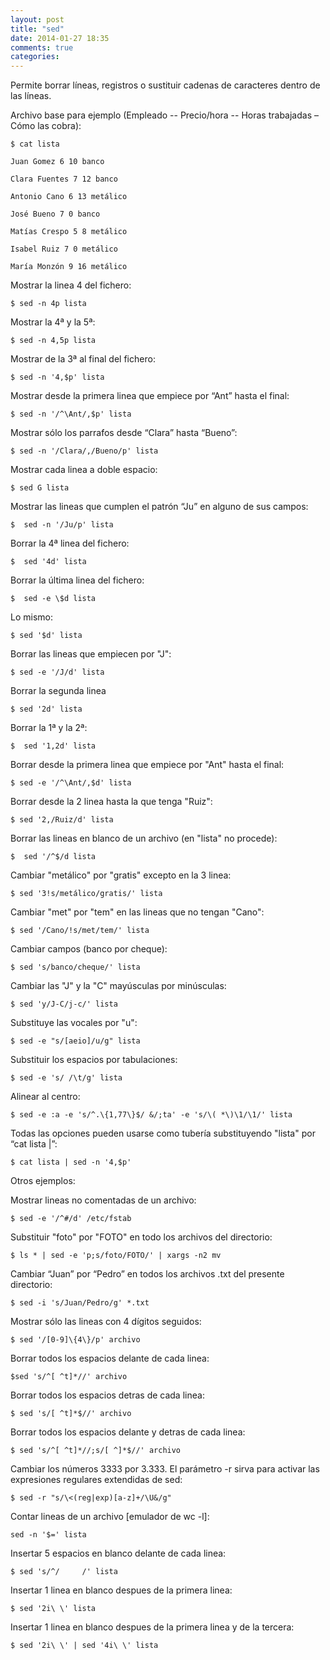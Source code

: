 ```yaml
---
layout: post
title: "sed"
date: 2014-01-27 18:35
comments: true
categories: 
---
```

Permite borrar líneas, registros o sustituir cadenas de caracteres dentro de las líneas.

Archivo base para ejemplo (Empleado -- Precio/hora -- Horas trabajadas – Cómo las cobra): 

	$ cat lista 

	Juan Gomez 6 10 banco 

	Clara Fuentes 7 12 banco 

	Antonio Cano 6 13 metálico 

	José Bueno 7 0 banco 

	Matías Crespo 5 8 metálico 

	Isabel Ruiz 7 0 metálico 

	María Monzón 9 16 metálico

Mostrar la linea 4 del fichero:

	$ sed -n 4p lista

Mostrar la 4ª y la 5ª:

	$ sed -n 4,5p lista

Mostrar de la 3ª al final del fichero:

	$ sed -n '4,$p' lista

Mostrar desde la primera linea que empiece por “Ant” hasta el final:

	$ sed -n '/^\Ant/,$p' lista

Mostrar sólo los parrafos desde “Clara” hasta “Bueno”:

	$ sed -n '/Clara/,/Bueno/p' lista

Mostrar cada linea a doble espacio:

	$ sed G lista

Mostrar las lineas que cumplen el patrón “Ju” en alguno de sus campos:

	$  sed -n '/Ju/p' lista

Borrar la 4ª linea del fichero:

	$  sed '4d' lista

Borrar la última linea del fichero:

	$  sed -e \$d lista

Lo mismo:

	$ sed '$d' lista

Borrar las lineas que empiecen por "J":

	$ sed -e '/J/d' lista

Borrar la segunda linea

	$ sed '2d' lista

Borrar la 1ª y la 2ª:

	$  sed '1,2d' lista

Borrar desde la primera linea que empiece por "Ant" hasta el final:

	$ sed -e '/^\Ant/,$d' lista

Borrar desde la 2 linea hasta la que tenga "Ruiz":

	$ sed '2,/Ruiz/d' lista

Borrar las lineas en blanco de un archivo (en "lista" no procede):

	$  sed '/^$/d lista

Cambiar "metálico" por "gratis" excepto en la 3 linea:

	$ sed '3!s/metálico/gratis/' lista

Cambiar "met" por "tem" en las lineas que no tengan "Cano":

	$ sed '/Cano/!s/met/tem/' lista

Cambiar campos (banco por cheque):

	$ sed 's/banco/cheque/' lista

Cambiar las "J" y la "C" mayúsculas por minúsculas:

	$ sed 'y/J-C/j-c/' lista

Substituye las vocales por "u":

	$ sed -e "s/[aeio]/u/g" lista

Substituir los espacios por tabulaciones:

	$ sed -e 's/ /\t/g' lista

Alinear al centro:

	$ sed -e :a -e 's/^.\{1,77\}$/ &/;ta' -e 's/\( *\)\1/\1/' lista

Todas las opciones pueden usarse como tubería substituyendo "lista" por “cat lista |”:

	$ cat lista | sed -n '4,$p'

Otros ejemplos:

Mostrar lineas no comentadas de un archivo:

	$ sed -e '/^#/d' /etc/fstab

Substituir "foto" por "FOTO" en todo los archivos del directorio:

	$ ls * | sed -e 'p;s/foto/FOTO/' | xargs -n2 mv

Cambiar “Juan” por “Pedro” en todos los archivos .txt del presente directorio:

	$ sed -i 's/Juan/Pedro/g' *.txt

Mostrar sólo las lineas con 4 dígitos seguidos:

	$ sed '/[0-9]\{4\}/p' archivo

Borrar todos los espacios delante de cada linea:

	$sed 's/^[ ^t]*//' archivo

Borrar todos los espacios detras de cada linea:

	$ sed 's/[ ^t]*$//' archivo

Borrar todos los espacios delante y detras de cada linea:

	$ sed 's/^[ ^t]*//;s/[ ^]*$//' archivo

Cambiar los números 3333 por 3.333. El parámetro -r sirva para activar las expresiones regulares extendidas de sed:

	$ sed -r "s/\<(reg|exp)[a-z]+/\U&/g"

Contar lineas de un archivo [emulador de wc -l]:

	sed -n '$=' lista

Insertar 5 espacios en blanco delante de cada linea:

	$ sed 's/^/     /' lista

Insertar 1 linea en blanco despues de la primera linea:

	$ sed '2i\ \' lista

Insertar 1 linea en blanco despues de la primera linea y de la tercera:

	$ sed '2i\ \' | sed '4i\ \' lista


